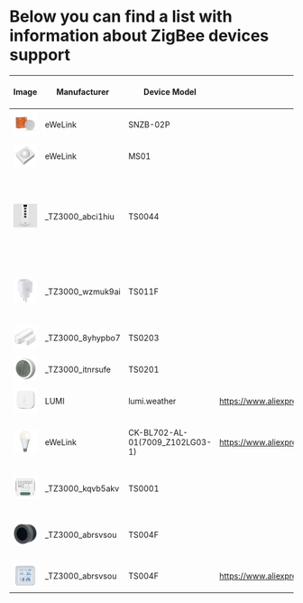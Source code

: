 # Below you can find a list with information about ZigBee devices support

|Image | Manufacturer  | Device Model  | Device Link    | What Works                                | What Doesn't Work   | Notes         |
| - | ------------- | ------------- | -------------  | -------------                             | -------------       | ------------- |
|<img src="./images/eWeLink.SNZB-02P.jpg?raw=true" width=100px/>| eWeLink       | SNZB-02P      |                | Temperature<br>Humidity<br>Battery |                     |               |
|<img src="./images/eWeLink.MS01.png?raw=true" width=100px/>| eWeLink  | MS01  |                |Battery<br>Motion detection|                     |                     | |
|<img src="./images/_TZ3000_abci1hiu.TS0044.webp?raw=true" width=100px/>|_TZ3000_abci1hiu|TS0044| | |Button commands are currently not sent via MQTT.<br>Battery level is not detected correctly|Expose 4 clusters ON/OFF<br>Drains battery quickly|
|<img src="./images/_TZ3000_wzmuk9ai.TS011F.png?raw=true" width=100px/>|_TZ3000_wzmuk9ai|TS011F| |ON/OFF|Does not support voltage, current, and power reporting|Requires development of pooling functionality|
|<img src="./images/_TZ3000_8yhypbo7.TS0203.png?raw=true" width=100px/>|_TZ3000_8yhypbo7|TS0203| |Battery<br>Door status (closed/open)| | |
|<img src="./images/_TZ3000_itnrsufe.TS0201.png?raw=true" width=100px/>|_TZ3000_itnrsufe|TS0201| |Temperature<br>Humidity<br>Battery| |Drains battery quickly|
|<img src="./images/LUMI.lumi.weather.webp?raw=true" width=100px/>|LUMI|lumi.weather|https://www.aliexpress.com/item/1005007471041068.html|Temperature<br>Humidity<br>Pressure|Battery| |
|<img src="./images/eWeLink.CK-BL702-AL-01(7009_Z102LG03-1).png?raw=true" width=100px/>|eWeLink|CK-BL702-AL-01(7009_Z102LG03-1)|https://www.aliexpress.com/item/1005007183053442.html|ON/OFF<br>Brightness<br>Color<br>Color temperature|Touchlink||
|<img src="./images/_TZ3000_kqvb5akv.TS0001.png?raw=true" width=100px/>|_TZ3000_kqvb5akv|TS0001| |ON/OFF<br>Voltage<br>Crrent<br>Power| | |
|<img src="./images/_TZ3000_abrsvsou.TS004F.png?raw=true" width=100px/>|_TZ3000_abrsvsou|TS004F| |Battery|Button commands are currently not sent via MQTT| | |
|<img src="./images/_TZE204_d7lpruvi.TS0601.png?raw=true" width=100px/>|_TZ3000_abrsvsou|TS004F|https://www.aliexpress.com/item/1005006861229185.html|Date/Time sync|Temperature<br>Humidity<br>Battery| | |

